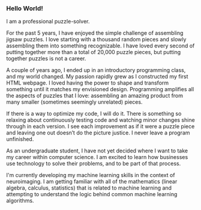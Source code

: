 ### Hello World!
I am a professional puzzle-solver. 

For the past 5 years, I have enjoyed the simple challenge of assembling jigsaw puzzles. I love starting with a thousand random pieces and slowly assembling them into something recognizable. I have loved every second of putting together more than a total of 20,000 puzzle pieces, but putting together puzzles is not a career.

A couple of years ago, I ended up in an introductory programming class, and my world changed. My passion rapidly grew as I constructed my first HTML webpage. I loved having the power to shape and transform something until it matches my envisioned design. Programming amplifies all the aspects of puzzles that I love: assembling an amazing product from many smaller (sometimes seemingly unrelated) pieces.

If there is a way to optimize my code, I will do it. There is something so relaxing about continuously testing code and watching minor changes shine through in each version. I see each improvement as if it were a puzzle piece and leaving one out doesn’t do the picture justice. I never leave a program unfinished.

As an undergraduate student, I have not yet decided where I want to take my career within computer science. I am excited to learn how businesses use technology to solve their problems, and to be part of that process.

I'm currently developing my machine learning skills in the context of neuroimaging. I am getting familiar with all of the mathematics (linear algebra, calculus, statistics) that is related to machine learning and attempting to understand the logic behind common machine learning algorithms.

<!--
**tdaug6/tdaug6** is a ✨ _special_ ✨ repository because its `README.md` (this file) appears on your GitHub profile.

Here are some ideas to get you started:

- 🔭 I’m currently working on ...
- 🌱 I’m currently learning ...
- 👯 I’m looking to collaborate on ...
- 🤔 I’m looking for help with ...
- 💬 Ask me about ...
- 📫 How to reach me: ...
- 😄 Pronouns: ...
- ⚡ Fun fact: ...
-->
